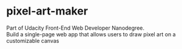 # pixel-art-maker
Part of Udacity Front-End Web Developer Nanodegree.  
Build a single-page web app that allows users to draw pixel art on a customizable canvas
